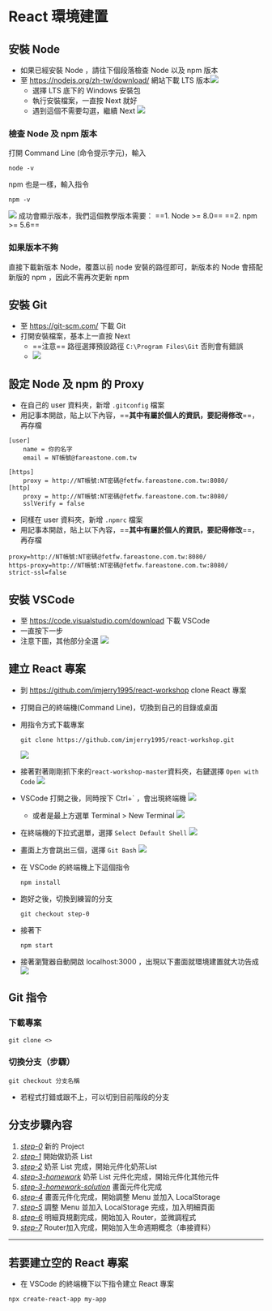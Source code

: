 # React 環境建置

## 安裝 Node 
* 如果已經安裝 Node ，請往下個段落檢查 Node 以及 npm 版本
* 至 https://nodejs.org/zh-tw/download/ 網站下載 LTS 版本![](https://i.imgur.com/AMmmuqi.png)
    * 選擇 LTS 底下的 Windows 安裝包
    * 執行安裝檔案，一直按 Next 就好
    * 遇到這個不需要勾選，繼續 Next
    ![](https://i.imgur.com/MIXS2rr.png)
    
### 檢查 Node 及 npm 版本
打開 Command Line (命令提示字元)，輸入
```
node -v
```
npm 也是一樣，輸入指令
```
npm -v
```
![](https://i.imgur.com/b9jZUtS.png)
成功會顯示版本，我們這個教學版本需要：
==1. Node >= 8.0==
==2. npm >= 5.6==

### 如果版本不夠

直接下載新版本 Node，覆蓋以前 node 安裝的路徑即可，新版本的 Node 會搭配新版的 npm ，因此不需再次更新 npm

## 安裝 Git
* 至 https://git-scm.com/ 下載 Git
* 打開安裝檔案，基本上一直按 Next
    * ==注意== 路徑選擇預設路徑 `C:\Program Files\Git` 否則會有錯誤
    * ![](https://i.imgur.com/4U2VrlY.png)

## 設定 Node 及 npm 的 Proxy
* 在自己的 user 資料夾，新增 `.gitconfig` 檔案
* 用記事本開啟，貼上以下內容，==**其中有屬於個人的資訊，要記得修改**==，再存檔
```
[user]
	name = 你的名字
	email = NT帳號@fareastone.com.tw

[https]
    proxy = http://NT帳號:NT密碼@fetfw.fareastone.com.tw:8080/
[http]
    proxy = http://NT帳號:NT密碼@fetfw.fareastone.com.tw:8080/
    sslVerify = false
```
* 同樣在 user 資料夾，新增 `.npmrc` 檔案
* 用記事本開啟，貼上以下內容，==**其中有屬於個人的資訊，要記得修改**==，再存檔
```
proxy=http://NT帳號:NT密碼@fetfw.fareastone.com.tw:8080/
https-proxy=http://NT帳號:NT密碼@fetfw.fareastone.com.tw:8080/
strict-ssl=false
```
## 安裝 VSCode
* 至 https://code.visualstudio.com/download 下載 VSCode
* 一直按下一步
* 注意下圖，其他部分全選
![](https://i.imgur.com/H4mOBbq.png)

## 建立 React 專案
* 到 https://github.com/imjerry1995/react-workshop clone React 專案 
* 打開自己的終端機(Command Line)，切換到自己的目錄或桌面
* 用指令方式下載專案
    ```
    git clone https://github.com/imjerry1995/react-workshop.git
    ```
    ![](https://github.com/imjerry1995/react-training-fetnet/blob/master/%E6%93%B7%E5%8F%96.PNG?raw=true)
* 接著對著剛剛抓下來的`react-workshop-master`資料夾，右鍵選擇 `Open with Code`
![](https://i.imgur.com/DhopdtY.png)
* VSCode 打開之後，同時按下 Ctrl+\` ，會出現終端機
![](https://i.imgur.com/XlZgj6j.png)
    * 或者是最上方選單 Terminal > New Terminal
    ![](https://i.imgur.com/Mm47GSy.png)
* 在終端機的下拉式選單，選擇 `Select Default Shell`
![](https://i.imgur.com/ehqtTvv.png)
* 畫面上方會跳出三個，選擇 `Git Bash`
![](https://i.imgur.com/zRpFzH3.png)

* 在 VSCode 的終端機上下這個指令
    ```
    npm install
    ```
* 跑好之後，切換到練習的分支
    ```
    git checkout step-0
    ```
* 接著下
    ```
    npm start
    ```
* 接著瀏覽器自動開啟 localhost:3000 ，出現以下畫面就環境建置就大功告成
![](https://i.imgur.com/YdKFghC.png)


## Git 指令
### 下載專案
```
git clone <>
```

### 切換分支（步驟）
```
git checkout 分支名稱
```
* 若程式打錯或跟不上，可以切到目前階段的分支


## 分支步驟內容
1. [*step-0*](https://github.com/imjerry1995/react-workshop/tree/step-0) 新的 Project
2. [*step-1*](https://github.com/imjerry1995/react-workshop/tree/step-1) 開始做奶茶 List
3. [*step-2*](https://github.com/imjerry1995/react-workshop/tree/step-2) 奶茶 List 完成，開始元件化奶茶List
4. [*step-3-homework*](https://github.com/imjerry1995/react-workshop/tree/step-3-homework) 奶茶 List 元件化完成，開始元件化其他元件
5. [*step-3-homework-solution*](https://github.com/imjerry1995/react-workshop/tree/step-3-homework-solution) 畫面元件化完成
6. [*step-4*](https://github.com/imjerry1995/react-workshop/tree/step-4) 畫面元件化完成，開始調整 Menu 並加入 LocalStorage
7. [*step-5*](https://github.com/imjerry1995/react-workshop/tree/step-5) 調整 Menu 並加入 LocalStorage 完成，加入明細頁面
8. [*step-6*](https://github.com/imjerry1995/react-workshop/tree/step-6) 明細頁規劃完成，開始加入 Router，並微調程式
9. [*step-7*](https://github.com/imjerry1995/react-workshop/tree/step-7) Router加入完成，開始加入生命週期概念（串接資料）


----
## 若要建立空的 React 專案
* 在 VSCode 的終端機下以下指令建立 React 專案
```
npx create-react-app my-app
```
